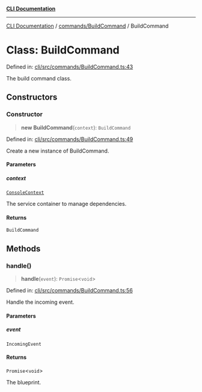 [**CLI Documentation**](../../../README.md)

***

[CLI Documentation](../../../README.md) / [commands/BuildCommand](../README.md) / BuildCommand

# Class: BuildCommand

Defined in: [cli/src/commands/BuildCommand.ts:43](https://github.com/stonemjs/cli/blob/f139573d7f6e29779d41fb031ed261bfcad59d09/src/commands/BuildCommand.ts#L43)

The build command class.

## Constructors

### Constructor

> **new BuildCommand**(`context`): `BuildCommand`

Defined in: [cli/src/commands/BuildCommand.ts:49](https://github.com/stonemjs/cli/blob/f139573d7f6e29779d41fb031ed261bfcad59d09/src/commands/BuildCommand.ts#L49)

Create a new instance of BuildCommand.

#### Parameters

##### context

[`ConsoleContext`](../../../declarations/interfaces/ConsoleContext.md)

The service container to manage dependencies.

#### Returns

`BuildCommand`

## Methods

### handle()

> **handle**(`event`): `Promise`\<`void`\>

Defined in: [cli/src/commands/BuildCommand.ts:56](https://github.com/stonemjs/cli/blob/f139573d7f6e29779d41fb031ed261bfcad59d09/src/commands/BuildCommand.ts#L56)

Handle the incoming event.

#### Parameters

##### event

`IncomingEvent`

#### Returns

`Promise`\<`void`\>

The blueprint.
